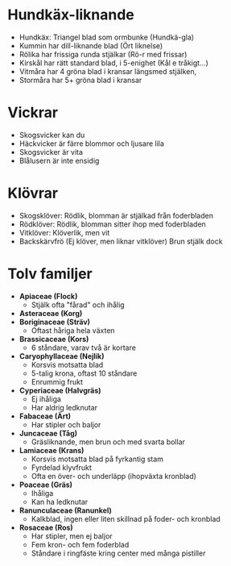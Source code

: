 # Hundkäx-liknande
- Hundkäx: Triangel blad som ormbunke (Hundkä-gla)
- Kummin har dill-liknande blad (Ört liknelse)
- Rölika har frissiga runda stjälkar (Rö-r med frissar)
- Kirskål har rätt standard blad, i 5-enighet (Kål e tråkigt...)
- Vitmåra har 4 gröna blad i kransar längsmed stjälken,
- Stormåra har 5+ gröna blad i kransar
# Vickrar
- Skogsvicker kan du
- Häckvicker är färre blommor och ljusare lila
- Skogsvicker är vita
- Blålusern är inte ensidig

# Klövrar
- Skogsklöver: Rödlik, blomman är stjälkad från foderbladen
- Rödklöver: Rödlik, blomman sitter ihop med foderbladen
- Vitklöver: Klöverlik, men vit
- Backskärvfrö (Ej klöver, men liknar vitklöver) Brun stjälk dock

# Tolv familjer
- **Apiaceae (Flock)**
	- Stjälk ofta "fårad" och ihålig
- **Asteraceae (Korg)**
- **Boriginaceae (Sträv)**
	- Oftast håriga hela växten
- **Brassicaceae (Kors)**
	- 6 ståndare, varav två är kortare
- **Caryophyllaceae (Nejlik)**
	- Korsvis motsatta blad
	- 5-talig krona, oftast 10 ståndare
	- Enrummig frukt
- **Cyperiaceae (Halvgräs)**
	- Ej ihåliga
	- Har aldrig ledknutar
- **Fabaceae (Ärt)**
	- Har stipler och baljor
- **Juncaceae (Tåg)**
	- Gräsliknande, men brun och med svarta bollar
- **Lamiaceae (Krans)**
	- Korsvis motsatta blad på fyrkantig stam
	- Fyrdelad klyvfrukt
	- Ofta en över- och underläpp (ihopväxta kronblad)
- **Poaceae (Gräs)**
	- Ihåliga
	- Kan ha ledknutar
- **Ranunculaceae (Ranunkel)**
	- Kalkblad, ingen eller liten skillnad på foder- och kronblad
- **Rosaceae (Ros)**
	- Har stipler, men ej baljor
	- Fem kron- och fem foderblad
	- Ståndare i ringfäste kring center med många pistiller
